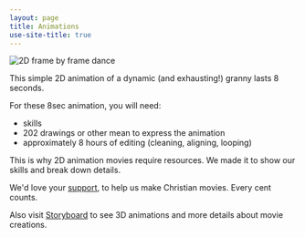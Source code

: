 ```yaml
---
layout: page
title: Animations
use-site-title: true
---
```

![2D frame by frame dance](../../img/granny.gif)

This simple 2D animation of a dynamic (and exhausting!) granny lasts 8 seconds.

For these 8sec animation, you will need:
- skills
- 202 drawings or other mean to express the animation
- approximately 8 hours of editing (cleaning, aligning, looping)

This is why 2D animation movies require resources.
We made it to show our skills and break down details.

We'd love your [support](https://patreon.com/vocamen), to help us make Christian movies.
Every cent counts.

Also visit [Storyboard](../storyboard/) to see 3D animations and more details about movie creations.